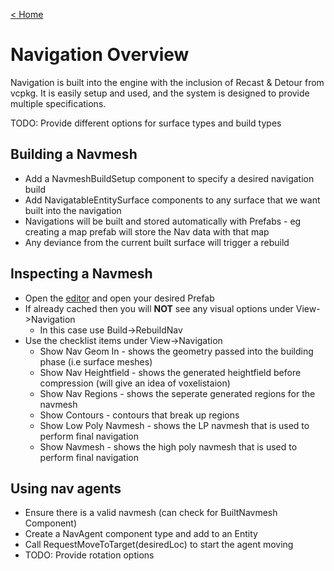 [< Home](/)

# Navigation Overview
Navigation is built into the engine with the inclusion of Recast & Detour from vcpkg. It is easily setup and used, and the system is designed to provide multiple specifications.

TODO: Provide different options for surface types and build types

## Building a Navmesh
- Add a NavmeshBuildSetup component to specify a desired navigation build
- Add NavigatableEntitySurface components to any surface that we want built into the navigation
- Navigations will be built and stored automatically with Prefabs - eg creating a map prefab will store the Nav data with that map
- Any deviance from the current built surface will trigger a rebuild

## Inspecting a Navmesh
- Open the [editor](editor.md) and open your desired Prefab
- If already cached then you will **NOT** see any visual options under View->Navigation
    - In this case use Build->RebuildNav
- Use the checklist items under View->Navigation
    - Show Nav Geom In - shows the geometry passed into the building phase (i.e surface meshes)
    - Show Nav Heightfield - shows the generated heightfield before compression (will give an idea of voxelistaion)
    - Show Nav Regions - shows the seperate generated regions for the navmesh 
    - Show Contours - contours that break up regions
    - Show Low Poly Navmesh - shows the LP navmesh that is used to perform final navigation
    - Show Navmesh - shows the high poly navmesh that is used to perform final navigation

## Using nav agents
- Ensure there is a valid navmesh (can check for BuiltNavmesh Component)
- Create a NavAgent component type and add to an Entity
- Call RequestMoveToTarget(desiredLoc) to start the agent moving
- TODO: Provide rotation options
